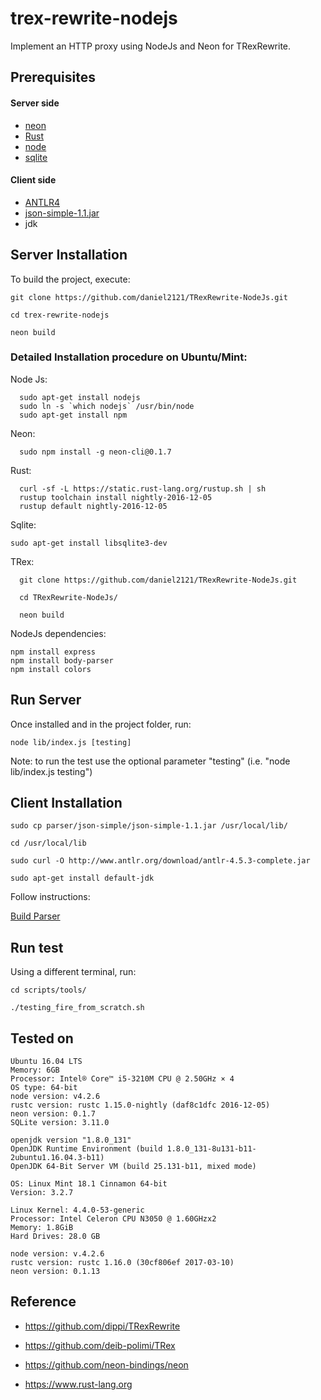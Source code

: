 # trex-rewrite-nodejs

Implement an HTTP proxy using NodeJs and Neon for TRexRewrite.

## Prerequisites

#### Server side
* [neon](https://github.com/neon-bindings/neon)
* [Rust](https://www.rust-lang.org)
* [node](https://nodejs.org)
* [sqlite]()

#### Client side
* [ANTLR4](https://github.com/antlr/antlr4/blob/master/doc/getting-started.md)
* [json-simple-1.1.jar](http://www.java2s.com/Code/JarDownload/json-simple/json-simple-1.1.jar.zip)
* jdk

## Server Installation

To build the project, execute:
```
git clone https://github.com/daniel2121/TRexRewrite-NodeJs.git

cd trex-rewrite-nodejs

neon build
```

### Detailed Installation procedure on Ubuntu/Mint:
Node Js:
```
  sudo apt-get install nodejs
  sudo ln -s `which nodejs` /usr/bin/node
  sudo apt-get install npm
```
Neon:
```
  sudo npm install -g neon-cli@0.1.7
```

Rust:
```
  curl -sf -L https://static.rust-lang.org/rustup.sh | sh
  rustup toolchain install nightly-2016-12-05
  rustup default nightly-2016-12-05
```

Sqlite:
```
sudo apt-get install libsqlite3-dev
```

TRex:
```
  git clone https://github.com/daniel2121/TRexRewrite-NodeJs.git

  cd TRexRewrite-NodeJs/

  neon build
```

NodeJs dependencies:
```
npm install express
npm install body-parser
npm install colors
```

## Run Server
Once installed and in the project folder, run:
```
node lib/index.js [testing]
```
Note: to run the test use the optional parameter "testing" (i.e. "node lib/index.js testing")

## Client Installation
```
sudo cp parser/json-simple/json-simple-1.1.jar /usr/local/lib/

cd /usr/local/lib

sudo curl -O http://www.antlr.org/download/antlr-4.5.3-complete.jar

sudo apt-get install default-jdk
```
Follow instructions:

[Build Parser](https://github.com/daniel2121/TRexRewrite-NodeJs/blob/master/parser/readme.md)


## Run test
Using a different terminal, run:

```
cd scripts/tools/

./testing_fire_from_scratch.sh
```

## Tested on
```
Ubuntu 16.04 LTS
Memory: 6GB
Processor: Intel® Core™ i5-3210M CPU @ 2.50GHz × 4
OS type: 64-bit
node version: v4.2.6
rustc version: rustc 1.15.0-nightly (daf8c1dfc 2016-12-05)
neon version: 0.1.7
SQLite version: 3.11.0

openjdk version "1.8.0_131"
OpenJDK Runtime Environment (build 1.8.0_131-8u131-b11-2ubuntu1.16.04.3-b11)
OpenJDK 64-Bit Server VM (build 25.131-b11, mixed mode)
```

```
OS: Linux Mint 18.1 Cinnamon 64-bit
Version: 3.2.7

Linux Kernel: 4.4.0-53-generic
Processor: Intel Celeron CPU N3050 @ 1.60GHzx2
Memory: 1.8GiB
Hard Drives: 28.0 GB

node version: v.4.2.6
rustc version: rustc 1.16.0 (30cf806ef 2017-03-10)
neon version: 0.1.13
```

## Reference

* https://github.com/dippi/TRexRewrite

* https://github.com/deib-polimi/TRex

* https://github.com/neon-bindings/neon

* https://www.rust-lang.org
